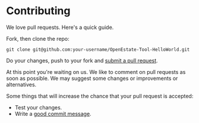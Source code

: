 # Contributing

We love pull requests. Here's a quick guide.

Fork, then clone the repo:

    git clone git@github.com:your-username/OpenEstate-Tool-HelloWorld.git

Do your changes, push to your fork and [submit a pull request](https://github.com/OpenEstate/OpenEstate-Tool-HelloWorld/compare/).

At this point you're waiting on us. We like to comment on pull requests as soon
as possible. We may suggest some changes or improvements or alternatives.

Some things that will increase the chance that your pull request is accepted:

* Test your changes.
* Write a [good commit message](http://tbaggery.com/2008/04/19/a-note-about-git-commit-messages.html).
